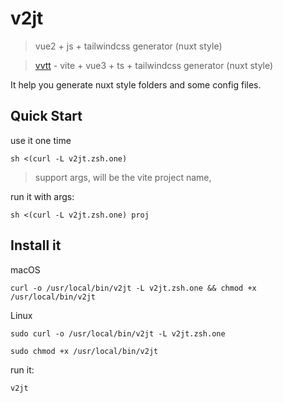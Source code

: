# v2jt

> vue2 + js + tailwindcss generator (nuxt style)

> [vvtt](https://github.com/initdc/vvtt/tree/master) -
> vite + vue3 + ts + tailwindcss generator (nuxt style)

It help you generate nuxt style folders and some config files.

## Quick Start

use it one time

`sh <(curl -L v2jt.zsh.one)`

> support args, will be the vite project name,

run it with args:

`sh <(curl -L v2jt.zsh.one) proj`

## Install it

macOS

`curl -o /usr/local/bin/v2jt -L v2jt.zsh.one && chmod +x /usr/local/bin/v2jt`

Linux

`sudo curl -o /usr/local/bin/v2jt -L v2jt.zsh.one`

`sudo chmod +x /usr/local/bin/v2jt`

run it:

`v2jt`
